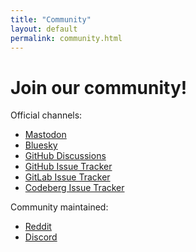 ```yaml
---
title: "Community"
layout: default
permalink: community.html
---
```


# Join our community!

Official channels:

* [Mastodon](https://floss.social/@friction)
* [Bluesky](https://bsky.app/profile/friction.graphics)
* [GitHub Discussions](https://github.com/orgs/friction2d/discussions)
* [GitHub Issue Tracker](https://github.com/friction2d/friction/issues)
* [GitLab Issue Tracker](https://gitlab.com/friction-graphics/friction/issues)
* [Codeberg Issue Tracker](https://codeberg.org/friction/friction/issues)

Community maintained:

* [Reddit](https://www.reddit.com/r/frictiongraphics)
* [Discord](https://discord.gg/FkjnM2r2JD)
